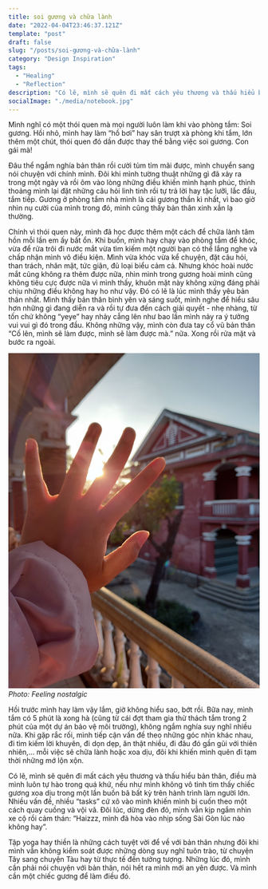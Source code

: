 ```yaml
---
title: soi gương và chữa lành
date: "2022-04-04T23:46:37.121Z"
template: "post"
draft: false
slug: "/posts/soi-gương-và-chữa-lành"
category: "Design Inspiration"
tags:
  - "Healing"
  - "Reflection"
description: "Có lẽ, mình sẽ quên đi mất cách yêu thương và thấu hiểu bản thân, điều mà mình luôn tự hào trong quá khứ, nếu như mình không vô tình tìm thấy chiếc gương xoa dịu trong một lần buồn bã bất kỳ trên hành trình làm người lớn."
socialImage: "./media/notebook.jpg"
---
```

Mình nghĩ có một thói quen mà mọi người luôn làm khi vào phòng tắm: Soi gương. Hồi nhỏ, mình hay làm “hồ bơi” hay sân trượt xà phòng khi tắm, lớn thêm một chút, thói quen đó dần được thay thế bằng việc soi gương. Con gái mà! 

Đâu thể ngắm nghía bản thân rồi cười tủm tỉm mãi được, mình chuyển sang nói chuyện với chính mình. Đôi khi mình tường thuật những gì đã xảy ra trong một ngày và rồi ôm vào lòng những điều khiến mình hạnh phúc, thỉnh thoảng mình lại đặt những câu hỏi linh tinh rồi tự trả lời hay tặc lưỡi, lắc đầu, tắm tiếp. Gương ở phòng tắm nhà mình là cái gương thần kì nhất, vì bao giờ nhìn nụ cười của mình trong đó, mình cũng thấy bản thân xinh xắn lạ thường. 

Chính vì thói quen này, mình đã học được thêm một cách để chữa lành tâm hồn mỗi lần em ấy bất ổn. Khi buồn, mình hay chạy vào phòng tắm để khóc, vừa để rửa trôi đi nước mắt vừa tìm kiếm một người bạn có thể lắng nghe và chấp nhận mình vô điều kiện. Mình vừa khóc vừa kể chuyện, đặt câu hỏi, than trách, nhăn mặt, tức giận, đủ loại biểu cảm cả. Nhưng khóc hoài nước mắt cũng không ra thêm được nữa, nhìn mình trong gương hoài mình cũng không tiêu cực được nữa vì mình thấy, khuôn mặt này không xứng đáng phải chịu những điều không hay ho như vậy. Đó có lẽ là lúc mình thấy yêu bản thân nhất. Mình thấy bản thân bình yên và sáng suốt, mình nghe để hiểu sâu hơn những gì đang diễn ra và rồi tự đưa đến cách giải quyết - nhẹ nhàng, từ tốn chứ không “yeye” hay nhảy cẫng lên như bao lần mình nảy ra ý tưởng vui vui gì đó trong đầu. Không những vậy, mình còn đưa tay cổ vũ bản thân “Cố lên, mình sẽ làm được, mình sẽ làm được mà.” nữa. Xong rồi rửa mặt và bước ra ngoài.

![](./media/Blog2.jpg)
*Photo: Feeling nostalgic*

Hồi trước mình hay làm vậy lắm, giờ không hiểu sao, bớt rồi. Bữa nay, mình tắm có 5 phút là xong hà (cũng từ cái đợt tham gia thử thách tắm trong 2 phút của một dự án bảo vệ môi trường), không ngắm nghía suy nghĩ nhiều nữa. Khi gặp rắc rối, mình tiếp cận vấn đề theo những góc nhìn khác nhau, đi tìm kiếm lời khuyên, đi dọn dẹp, ăn thật nhiều, đi đâu đó gần gũi với thiên nhiên,... mỗi việc sẽ chữa lành hoặc xoa dịu, đôi khi khiến mình quên đi tạm thời những mớ lộn xộn. 

Có lẽ, mình sẽ quên đi mất cách yêu thương và thấu hiểu bản thân, điều mà mình luôn tự hào trong quá khứ, nếu như mình không vô tình tìm thấy chiếc gương xoa dịu trong một lần buồn bã bất kỳ trên hành trình làm người lớn. Nhiều vấn đề, nhiều “tasks” cứ xô vào mình khiến mình bị cuốn theo một cách quay cuồng và vội vã. Đôi lúc, dừng đèn đỏ, mình vẫn kịp ngắm nhìn xe cộ rồi cảm thán: “Haizzz, mình đã hòa vào nhịp sống Sài Gòn lúc nào không hay”. 

Tập yoga hay thiền là những cách tuyệt vời để về với bản thân nhưng đôi khi mình vẫn không kiểm soát được những dòng suy nghĩ tuôn trào, từ chuyện Tây sang chuyện Tàu hay từ thực tế đến tưởng tượng. Những lúc đó, mình cần phải nói chuyện với bản thân, nói hết ra mình mới an yên được. 
Và mình cần một chiếc gương để làm điều đó.